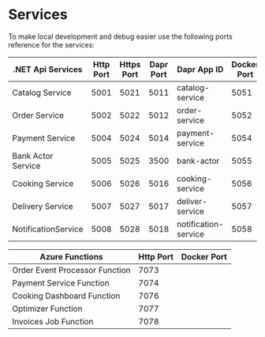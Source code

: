# Services 

To make local development and debug easier use the following ports reference for the services:

| .NET Api Services         | Http Port | Https Port | Dapr Port | Dapr App ID          | Docker Port| Stack   |
| -------                   | --------- | ---------- | --------- | -------------        | -----      | ------- |
| Catalog Service           | 5001      | 5021       | 5011      | catalog-service      | 5051       | .NET 6  |
| Order Service             | 5002      | 5022       | 5012      | order-service        | 5052       | .NET 6  |
| Payment Service           | 5004      | 5024       | 5014      | payment-service      | 5054       | .NET 6  |
| Bank Actor Service        | 5005      | 5025       | 3500      | bank-actor           | 5055       | .NET 6  |
| Cooking Service           | 5006      | 5026       | 5016      | cooking-service      | 5056       | .NET 8  |
| Delivery Service          | 5007      | 5027       | 5017      | deliver-service      | 5057       | .NET 8  |
| NotificationService       | 5008      | 5028       | 5018      | notification-service | 5058       | .NET 8  |

 
| Azure Functions                 | Http Port | Docker Port|
| -------                         | --------- | ---------- | 
| Order Event Processor Function  | 7073      |            |	
| Payment Service Function        | 7074      |            | 
| Cooking Dashboard Function      | 7076      |            |
| Optimizer Function              | 7077      |            |
| Invoices Job Function           | 7078      |            |